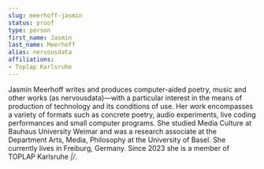 ```yaml
---
slug: meerhoff-jasmin
status: proof
type: person
first_name: Jasmin
last_name: Meerhoff
alias: nervousdata
affiliations:
- Toplap Karlsruhe
---
```


Jasmin Meerhoff writes and produces computer-aided poetry, music and
other works (as nervousdata)—with a particular interest in the means
of production of technology and its conditions of use. Her work
encompasses a variety of formats such as concrete poetry, audio
experiments, live coding performances and small computer programs. She
studied Media Culture at Bauhaus University Weimar and was a research
associate at the Department Arts, Media, Philosophy at the University
of Basel. She currently lives in Freiburg, Germany. Since 2023 she is
a member of TOPLAP Karlsruhe _\|/_.



